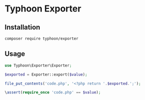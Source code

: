 # Typhoon Exporter

## Installation

`composer require typhoon/exporter`

## Usage

```php
use Typhoon\Exporter\Exporter;

$exported = Exporter::export($value);

file_put_contents('code.php', '<?php return '.$exported.';');

\assert(require_once 'code.php' == $value);
```
